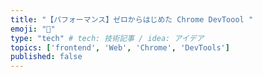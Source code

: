 ```yaml
---
title: "【パフォーマンス】ゼロからはじめた Chrome DevToool "
emoji: "🐥"
type: "tech" # tech: 技術記事 / idea: アイデア
topics: ['frontend', 'Web', 'Chrome', 'DevTools']
published: false
---
```


